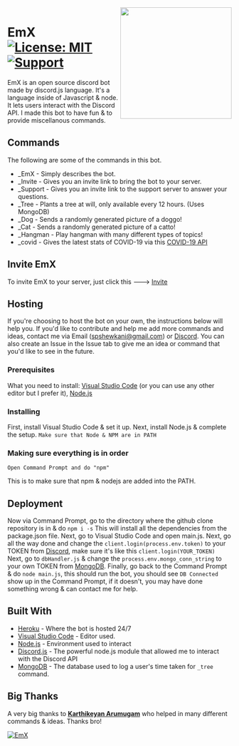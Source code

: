<img align="right" src="https://i.ibb.co/gMS6gX4/mono.png" height="250" width="250">

# EmX [![License: MIT](https://img.shields.io/badge/License-MIT-blue.svg)](LICENSE) [![Support](https://img.shields.io/badge/support-Discord-blueviolet)](https://discord.io/SZYMusic)

EmX is an open source discord bot made by discord.js language. It's a language inside of Javascript & node. It lets users interact with the Discord API. I made this bot to have fun & to provide miscellanous commands.

## Commands
The following are some of the commands in this bot.
* _EmX - Simply describes the bot.
* _Invite - Gives you an invite link to bring the bot to your server.
* _Support - Gives you an invite link to the support server to answer your questions.
* _Tree - Plants a tree at will, only available every 12 hours. (Uses MongoDB)
* _Dog - Sends a randomly generated picture of a doggo!
* _Cat - Sends a randomly generated picture of a catto!
* _Hangman - Play hangman with many different types of topics!
* _covid <country> - Gives the latest stats of COVID-19 via this [COVID-19 API](https://github.com/backtrackbaba/covid-api)

## Invite EmX
To invite EmX to your server, just click this ---> [Invite](https://discordapp.com/oauth2/authorize?client_id=612536352751353886&permissions=523328&scope=bot)

## Hosting
If you're choosing to host the bot on your own, the instructions below will help you. If you'd like to contribute and help me add more commands and ideas, contact me via Email (spshewkani@gmail.com) or [Discord](https://discord.io/SZYMusic). You can also create an Issue in the Issue tab to give me an idea or command that you'd like to see in the future.

### Prerequisites
What you need to install:
[Visual Studio Code](https://code.visualstudio.com/download) (or you can use any other editor but I prefer it), [Node.js](https://nodejs.org/en/download/)

### Installing
First, install Visual Studio Code & set it up.
Next, install Node.js & complete the setup.
`Make sure that Node & NPM are in PATH`

### Making sure everything is in order
```
Open Command Prompt and do "npm"
```
This is to make sure that npm & nodejs are added into the PATH.

## Deployment
Now via Command Prompt, go to the directory where the github clone repository is in & do `npm i -s`
This will install all the dependencies from the package.json file. 
Next, go to Visual Studio Code and open main.js.
Next, go all the way done and change the `client.login(process.env.token)` to your TOKEN from [Discord](https://discordapp.com/developers), make sure it's like this `client.login(YOUR_TOKEN)`
Next, go to `dbHandler.js` & change the `process.env.mongo_conn_string` to your own TOKEN from [MongoDB](https://www.mongodb.com/).
Finally, go back to the Command Prompt & do `node main.js`, this should run the bot, you should see `DB Connected` show up in the Command Prompt, if it doesn't, you may have done something wrong & can contact me for help.

## Built With

* [Heroku](https://heroku.com/) - Where the bot is hosted 24/7
* [Visual Studio Code](https://code.visualstudio.com/download) - Editor used.
* [Node.js](https://nodejs.org/) - Environment used to interact
* [Discord.js](https://discord.js.org/) - The powerful node.js module that allowed me to interact with the Discord API
* [MongoDB](https://www.mongodb.com/) - The database used to log a user's time taken for `_tree` command.

## Big Thanks
A very big thanks to [**Karthikeyan Arumugam**](https://github.com/kamtechie) who helped in many different commands & ideas. Thanks bro!


<a href="https://discordbots.org/bot/612536352751353886" >
  <img src="https://discordbots.org/api/widget/612536352751353886.svg" alt="EmX" />
</a>
